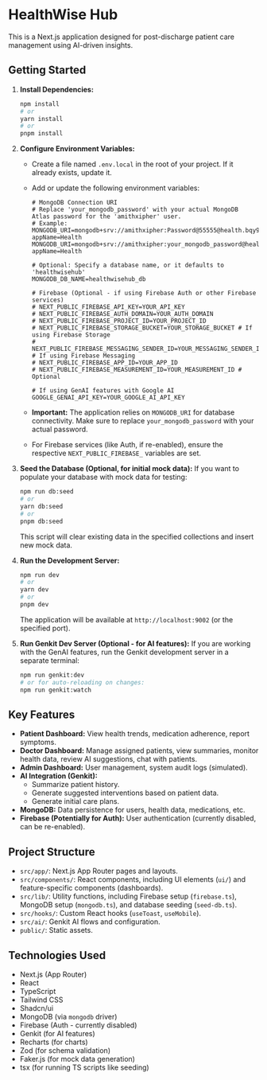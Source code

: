 
# HealthWise Hub

This is a Next.js application designed for post-discharge patient care management using AI-driven insights.

## Getting Started

1.  **Install Dependencies:**
    ```bash
    npm install
    # or
    yarn install
    # or
    pnpm install
    ```

2.  **Configure Environment Variables:**
    *   Create a file named `.env.local` in the root of your project. If it already exists, update it.
    *   Add or update the following environment variables:

        ```dotenv
        # MongoDB Connection URI
        # Replace 'your_mongodb_password' with your actual MongoDB Atlas password for the 'amithxipher' user.
        # Example: MONGODB_URI=mongodb+srv://amithxipher:Password@55555@health.bqy9gqs.mongodb.net/?appName=Health
        MONGODB_URI=mongodb+srv://amithxipher:your_mongodb_password@health.bqy9gqs.mongodb.net/?appName=Health
        
        # Optional: Specify a database name, or it defaults to 'healthwisehub'
        MONGODB_DB_NAME=healthwisehub_db 

        # Firebase (Optional - if using Firebase Auth or other Firebase services)
        # NEXT_PUBLIC_FIREBASE_API_KEY=YOUR_API_KEY
        # NEXT_PUBLIC_FIREBASE_AUTH_DOMAIN=YOUR_AUTH_DOMAIN
        # NEXT_PUBLIC_FIREBASE_PROJECT_ID=YOUR_PROJECT_ID
        # NEXT_PUBLIC_FIREBASE_STORAGE_BUCKET=YOUR_STORAGE_BUCKET # If using Firebase Storage
        # NEXT_PUBLIC_FIREBASE_MESSAGING_SENDER_ID=YOUR_MESSAGING_SENDER_ID # If using Firebase Messaging
        # NEXT_PUBLIC_FIREBASE_APP_ID=YOUR_APP_ID
        # NEXT_PUBLIC_FIREBASE_MEASUREMENT_ID=YOUR_MEASUREMENT_ID # Optional

        # If using GenAI features with Google AI
        GOOGLE_GENAI_API_KEY=YOUR_GOOGLE_AI_API_KEY
        ```
    *   **Important:** The application relies on `MONGODB_URI` for database connectivity. Make sure to replace `your_mongodb_password` with your actual password.
    *   For Firebase services (like Auth, if re-enabled), ensure the respective `NEXT_PUBLIC_FIREBASE_` variables are set.

3.  **Seed the Database (Optional, for initial mock data):**
    If you want to populate your database with mock data for testing:
    ```bash
    npm run db:seed
    # or
    yarn db:seed
    # or
    pnpm db:seed
    ```
    This script will clear existing data in the specified collections and insert new mock data.

4.  **Run the Development Server:**
    ```bash
    npm run dev
    # or
    yarn dev
    # or
    pnpm dev
    ```
    The application will be available at `http://localhost:9002` (or the specified port).

5.  **Run Genkit Dev Server (Optional - for AI features):**
    If you are working with the GenAI features, run the Genkit development server in a separate terminal:
    ```bash
    npm run genkit:dev
    # or for auto-reloading on changes:
    npm run genkit:watch
    ```


## Key Features

*   **Patient Dashboard:** View health trends, medication adherence, report symptoms.
*   **Doctor Dashboard:** Manage assigned patients, view summaries, monitor health data, review AI suggestions, chat with patients.
*   **Admin Dashboard:** User management, system audit logs (simulated).
*   **AI Integration (Genkit):**
    *   Summarize patient history.
    *   Generate suggested interventions based on patient data.
    *   Generate initial care plans.
*   **MongoDB:** Data persistence for users, health data, medications, etc.
*   **Firebase (Potentially for Auth):** User authentication (currently disabled, can be re-enabled).

## Project Structure

*   `src/app/`: Next.js App Router pages and layouts.
*   `src/components/`: React components, including UI elements (`ui/`) and feature-specific components (dashboards).
*   `src/lib/`: Utility functions, including Firebase setup (`firebase.ts`), MongoDB setup (`mongodb.ts`), and database seeding (`seed-db.ts`).
*   `src/hooks/`: Custom React hooks (`useToast`, `useMobile`).
*   `src/ai/`: Genkit AI flows and configuration.
*   `public/`: Static assets.

## Technologies Used

*   Next.js (App Router)
*   React
*   TypeScript
*   Tailwind CSS
*   Shadcn/ui
*   MongoDB (via `mongodb` driver)
*   Firebase (Auth - currently disabled)
*   Genkit (for AI features)
*   Recharts (for charts)
*   Zod (for schema validation)
*   Faker.js (for mock data generation)
*   tsx (for running TS scripts like seeding)

